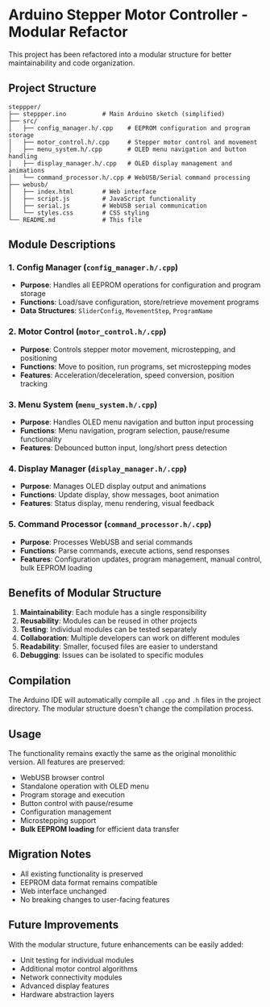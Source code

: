 # Arduino Stepper Motor Controller - Modular Refactor

This project has been refactored into a modular structure for better maintainability and code organization.

## Project Structure

```
steppper/
├── steppper.ino          # Main Arduino sketch (simplified)
├── src/
│   ├── config_manager.h/.cpp    # EEPROM configuration and program storage
│   ├── motor_control.h/.cpp     # Stepper motor control and movement
│   ├── menu_system.h/.cpp       # OLED menu navigation and button handling
│   ├── display_manager.h/.cpp   # OLED display management and animations
│   └── command_processor.h/.cpp # WebUSB/Serial command processing
├── webusb/
│   ├── index.html        # Web interface
│   ├── script.js         # JavaScript functionality
│   ├── serial.js         # WebUSB serial communication
│   └── styles.css        # CSS styling
└── README.md             # This file
```

## Module Descriptions

### 1. Config Manager (`config_manager.h/.cpp`)

- **Purpose**: Handles all EEPROM operations for configuration and program storage
- **Functions**: Load/save configuration, store/retrieve movement programs
- **Data Structures**: `SliderConfig`, `MovementStep`, `ProgramName`

### 2. Motor Control (`motor_control.h/.cpp`)

- **Purpose**: Controls stepper motor movement, microstepping, and positioning
- **Functions**: Move to position, run programs, set microstepping modes
- **Features**: Acceleration/deceleration, speed conversion, position tracking

### 3. Menu System (`menu_system.h/.cpp`)

- **Purpose**: Handles OLED menu navigation and button input processing
- **Functions**: Menu navigation, program selection, pause/resume functionality
- **Features**: Debounced button input, long/short press detection

### 4. Display Manager (`display_manager.h/.cpp`)

- **Purpose**: Manages OLED display output and animations
- **Functions**: Update display, show messages, boot animation
- **Features**: Status display, menu rendering, visual feedback

### 5. Command Processor (`command_processor.h/.cpp`)

- **Purpose**: Processes WebUSB and serial commands
- **Functions**: Parse commands, execute actions, send responses
- **Features**: Configuration updates, program management, manual control, bulk EEPROM loading

## Benefits of Modular Structure

1. **Maintainability**: Each module has a single responsibility
2. **Reusability**: Modules can be reused in other projects
3. **Testing**: Individual modules can be tested separately
4. **Collaboration**: Multiple developers can work on different modules
5. **Readability**: Smaller, focused files are easier to understand
6. **Debugging**: Issues can be isolated to specific modules

## Compilation

The Arduino IDE will automatically compile all `.cpp` and `.h` files in the project directory. The modular structure doesn't change the compilation process.

## Usage

The functionality remains exactly the same as the original monolithic version. All features are preserved:

- WebUSB browser control
- Standalone operation with OLED menu
- Program storage and execution
- Button control with pause/resume
- Configuration management
- Microstepping support
- **Bulk EEPROM loading** for efficient data transfer

## Migration Notes

- All existing functionality is preserved
- EEPROM data format remains compatible
- Web interface unchanged
- No breaking changes to user-facing features

## Future Improvements

With the modular structure, future enhancements can be easily added:

- Unit testing for individual modules
- Additional motor control algorithms
- Network connectivity modules
- Advanced display features
- Hardware abstraction layers
